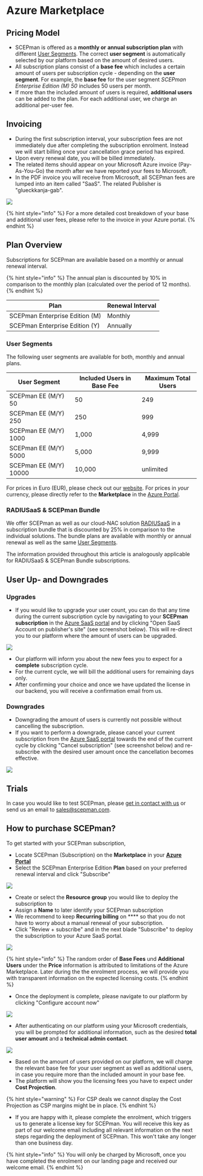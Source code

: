 # Azure Marketplace

## Pricing Model

* SCEPman is offered as a **monthly or** **annual subscription plan** with different [User Segments](azure-marketplace.md#user-segments). The correct **user segment** is automatically selected by our platform based on the amount of desired users.
* All subscription plans consist of a **base fee** which includes a certain amount of users per subscription cycle - depending on the **user segment**. For example, the **base fee** for the user segment _SCEPman Enterprise Edition (M) 50_ includes 50 users per month.
* If more than the included amount of users is required, **additional users** can be added to the  plan. For each additional user, we charge an additional per-user fee.

## Invoicing

* During the first subscription interval, your subscription fees are not immediately due after completing the subscription enrolment. Instead we will start billing once your cancellation grace period has expired.&#x20;
* Upon every renewal date, you will be billed immediately.
* The related items should appear on your Microsoft Azure invoice (Pay-As-You-Go) the month after we have reported your fees to Microsoft.
* In the PDF invoice you will receive from Microsoft, all SCEPman fees are lumped into an item called "SaaS". The related Publisher is "glueckkanja-gab".

![](<../.gitbook/assets/Screenshot 2022-02-18 at 12.39.15.png>)

{% hint style="info" %}
For a more detailed cost breakdown of your base and additional user fees, please refer to the invoice in your Azure portal.
{% endhint %}

## Plan Overview

Subscriptions for SCEPman are available based on a monthly or annual renewal interval.

{% hint style="info" %}
The annual plan is discounted by 10% in comparison to the monthly plan (calculated over the period of 12 months).
{% endhint %}

| **Plan**                       | **Renewal Interval** |
| ------------------------------ | -------------------- |
| SCEPman Enterprise Edition (M) | Monthly              |
| SCEPman Enterprise Edition (Y) | Annually             |

### User Segments

The following user segments are available for both, monthly and annual plans.&#x20;

| **User Segment**       | **Included Users in Base Fee** | **Maximum Total Users** |
| ---------------------- | ------------------------------ | ----------------------- |
| SCEPman EE (M/Y) 50    | 50                             | 249                     |
| SCEPman EE (M/Y) 250   | 250                            | 999                     |
| SCEPman EE (M/Y) 1000  | 1,000                          | 4,999                   |
| SCEPman EE (M/Y) 5000  | 5,000                          | 9,999                   |
| SCEPman EE (M/Y) 10000 | 10,000                         | unlimited               |

For prices in Euro (EUR), please check out our <mark style="color:green;"></mark> [website](https://www.scepman.com/pricing/). For prices in _your_ currency, please directly refer to the **Marketplace** in the [Azure Portal](https://portal.azure.com/).

### RADIUSaaS & SCEPman Bundle

We offer SCEPman as well as our cloud-NAC solution [RADIUSaaS](https://www.radius-as-a-service.com/) in a subscription bundle that is discounted by 25% in comparison to the individual solutions. The bundle plans are available with monthly or annual renewal as well as the same [User Segments](azure-marketplace.md#user-segments).&#x20;

The information provided throughout this article is analogously applicable for RADIUSaaS & SCEPman Bundle subscriptions.

## User Up- and Downgrades

### Upgrades

* If you would like to upgrade your user count, you can do that any time during the current subscription cycle by navigating to your **SCEPman subscription** in the [Azure SaaS portal](https://portal.azure.com/#blade/HubsExtension/BrowseResourceBlade/resourceType/Microsoft.SaaS%2Fresources) <mark style="color:green;"></mark> and by clicking "Open SaaS Account on publisher's site" (see screenshot below). This will re-direct you to our platform where the amount of users can be upgraded.

![](<../.gitbook/assets/Screenshot 2022-02-18 at 19.25.35 2.png>)

* Our platform will inform you about the new fees you to expect for a **complete** subscription cycle.
* For the current cycle, we will bill the additional users for remaining days only.
* After confirming your choice and once we have updated the license in our backend, you will receive a confirmation email from us.

### Downgrades

* Downgrading the amount of users is currently not possible without cancelling the subscription.
* If you want to perform a downgrade, please cancel your current subscription from the <mark style="color:green;"></mark> [Azure SaaS portal](https://portal.azure.com/#blade/HubsExtension/BrowseResourceBlade/resourceType/Microsoft.SaaS%2Fresources) towards the end of the current cycle by clicking "Cancel subscription" (see screenshot below) and re-subscribe with the desired user amount once the cancellation becomes effective.

![](<../.gitbook/assets/Screenshot 2022-02-18 at 19.25.35 3.png>)

## **Trials**

In case you would like to test SCEPman, please [get in contact with us](https://www.scepman.com/start-now/#try) or send us an email to [sales@scepman.com](mailto:sales@scepman.com).

## How to purchase SCEPman?

To get started with your SCEPman subscription,

* Locate SCEPman (Subscription) on the **Marketplace** in your [**Azure Portal**](https://portal.azure.com/#create/glueckkanja-gabag.radiusaas-transactable-prod/preview)&#x20;
* Select the SCEPman Enterprise Edition **Plan** based on your preferred renewal interval and click "Subscribe"

![](<../.gitbook/assets/image (2) (1).png>)

* Create or select the **Resource group** you would like to deploy the subscription to
* Assign a **Name** to later identify your SCEPman subscription
* We recommend to keep **Recurring billing** on **** so that you do not have to worry about a manual renewal of your subscription.
* Click "Review + subscribe" and in the next blade "Subscribe" to deploy the subscription to your Azure SaaS portal.

![](<../.gitbook/assets/image (3).png>)

{% hint style="info" %}
The random order of **Base Fees** und **Additional Users** under the **Price** information is attributed to limitations of the Azure Marketplace. Later during the the enrolment process, we will provide you with transparent information on the expected licensing costs.
{% endhint %}

* Once the deployment is complete, please navigate to our platform by clicking "Configure account now"

![](<../.gitbook/assets/image (4) (1) (1).png>)

* After authenticating on our platform using your Microsoft credentials, you will be prompted for additional information, such as the desired **total user amount** and a **technical admin contact**.

![](../.gitbook/assets/Screenshot\_2022-02-18\_at\_19\_21\_14.png)

* Based on the amount of users provided on our platform, we will charge the relevant base fee for your user segment as well as additional users, in case you require more than the included amount in your base fee.
* The platform will show you the licensing fees you have to expect under **Cost Projection**.

{% hint style="warning" %}
For CSP deals we cannot display the Cost Projection as CSP margins might be in place.
{% endhint %}

* If you are happy with it, please complete the enrolment, which triggers us to generate a  license key for SCEPman. You will receive this key as part of our welcome email including all relevant information on the next steps regarding the deployment of SCEPman. This won't take any longer than one business day.

{% hint style="info" %}
You will only be charged by Microsoft, once you have completed the enrolment on our landing page and received our welcome email.
{% endhint %}
